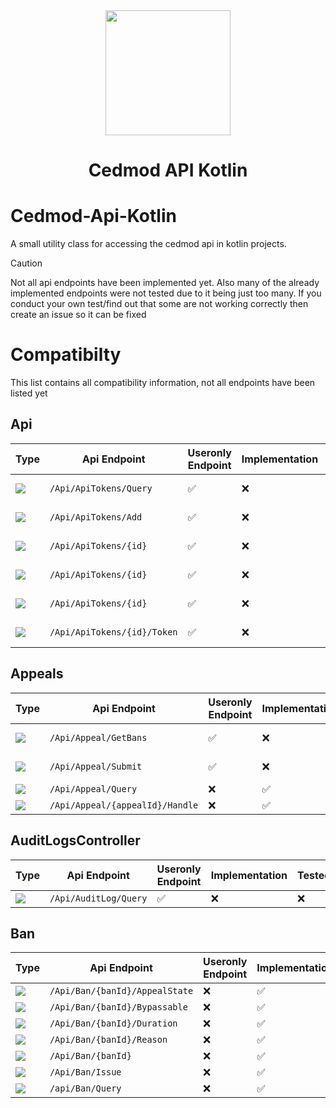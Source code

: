 <div align="center">
  <img src="https://avatars.githubusercontent.com/u/64701232?s=200&v=4" width="200" height="200"/>    
  <h1>Cedmod API Kotlin</h1>
</div>
     
# Cedmod-Api-Kotlin
A small utility class for accessing the cedmod api in kotlin projects. 

> [!CAUTION]
> Not all api endpoints have been implemented yet. Also many of the already implemented endpoints were not tested due to it being just too many. If you conduct your own test/find out that some are not working correctly then create an issue so it can be fixed

# Compatibilty
This list contains all compatibility information, not all endpoints have been listed yet

## Api
| Type| Api Endpoint | Useronly Endpoint | Implementation | Tested | Implemented on Version |
| --- | --- | --- | --- | --- | --- |
| <img src="https://github.com/user-attachments/assets/a6e32603-d14e-4349-8858-ec892db67c39"/> | `/Api/ApiTokens/Query` | :white_check_mark: | :x: | :x: | Not Implemented |
| <img src="https://github.com/user-attachments/assets/a8e2183e-d2be-4188-9837-190b8d1dd020"/> | `/Api/ApiTokens/Add` | :white_check_mark: | :x: | :x: | Not Implemented  |
| <img src="https://github.com/user-attachments/assets/639a0a7d-cdb3-43ae-9957-cb92ad322fbc"/> | `/Api/ApiTokens/{id}` | :white_check_mark: | :x: | :x: | Not Implemented |
| <img src="https://github.com/user-attachments/assets/797e682e-896c-45a6-8710-67baf0caf424"/> | `​/Api​/ApiTokens​/{id}` | :white_check_mark: | :x: | :x: | Not Implemented |
| <img src="https://github.com/user-attachments/assets/a6e32603-d14e-4349-8858-ec892db67c39"/> | `​/Api​/ApiTokens​/{id}` | :white_check_mark: | :x: | :x: | Not Implemented |
| <img src="https://github.com/user-attachments/assets/a6e32603-d14e-4349-8858-ec892db67c39"/> | `/Api/ApiTokens/{id}/Token` | :white_check_mark: | :x: | :x: | Not Implemented |

## Appeals
| Type| Api Endpoint | Useronly Endpoint | Implementation | Tested | Implemented on Version |
| --- | --- | --- | --- | --- | --- |
| <img src="https://github.com/user-attachments/assets/a6e32603-d14e-4349-8858-ec892db67c39"/> | `/Api/Appeal/GetBans` | :white_check_mark: | :x: | :x: | Not Implemented |
| <img src="https://github.com/user-attachments/assets/a8e2183e-d2be-4188-9837-190b8d1dd020"/> | `/Api/Appeal/Submit` | :white_check_mark: | :x: | :x: | Not Implemented |
| <img src="https://github.com/user-attachments/assets/a6e32603-d14e-4349-8858-ec892db67c39"/> | `/Api/Appeal/Query` | :x: | :white_check_mark: | :x: | 3.4.18 |
| <img src="https://github.com/user-attachments/assets/639a0a7d-cdb3-43ae-9957-cb92ad322fbc"/> | `/Api/Appeal/{appealId}/Handle` | :x: | :white_check_mark: | :white_check_mark: | 3.4.18 |

## AuditLogsController
| Type| Api Endpoint | Useronly Endpoint | Implementation | Tested | Implemented on Version |
| --- | --- | --- | --- | --- | --- |
| <img src="https://github.com/user-attachments/assets/a6e32603-d14e-4349-8858-ec892db67c39"/> | `/Api/AuditLog/Query` | :white_check_mark: | :x: | :x: | 3.4.18 |

## Ban
| Type| Api Endpoint | Useronly Endpoint | Implementation | Tested | Implemented on Version |
| --- | --- | --- | --- | --- | --- |
| <img src="https://github.com/user-attachments/assets/4067d98b-db32-4b04-b284-7999075bb687"/> | `/Api/Ban/{banId}/AppealState` | :x: | :white_check_mark: | :white_check_mark: | 3.4.18 |
| <img src="https://github.com/user-attachments/assets/4067d98b-db32-4b04-b284-7999075bb687"/> | `/Api/Ban/{banId}/Bypassable` | :x: | :white_check_mark: | :x: | 3.4.18 |
| <img src="https://github.com/user-attachments/assets/4067d98b-db32-4b04-b284-7999075bb687"/> | `/Api/Ban/{banId}/Duration` | :x: | :white_check_mark: | :x: | 3.4.18 |
| <img src="https://github.com/user-attachments/assets/4067d98b-db32-4b04-b284-7999075bb687"/> | `/Api/Ban/{banId}/Reason` | :x: | :white_check_mark: | :x: | 3.4.18 |
| <img src="https://github.com/user-attachments/assets/639a0a7d-cdb3-43ae-9957-cb92ad322fbc"/> | `/Api/Ban/{banId}` | :x: | :white_check_mark: | :x: | 3.4.18 |
| <img src="https://github.com/user-attachments/assets/a8e2183e-d2be-4188-9837-190b8d1dd020"/> | `/Api/Ban/Issue` | :x: | :white_check_mark: | :x: | 3.4.18 |
| <img src="https://github.com/user-attachments/assets/a6e32603-d14e-4349-8858-ec892db67c39"/> | `/api/Ban/Query` | :x: | :white_check_mark: | :x: | 3.4.18 |
